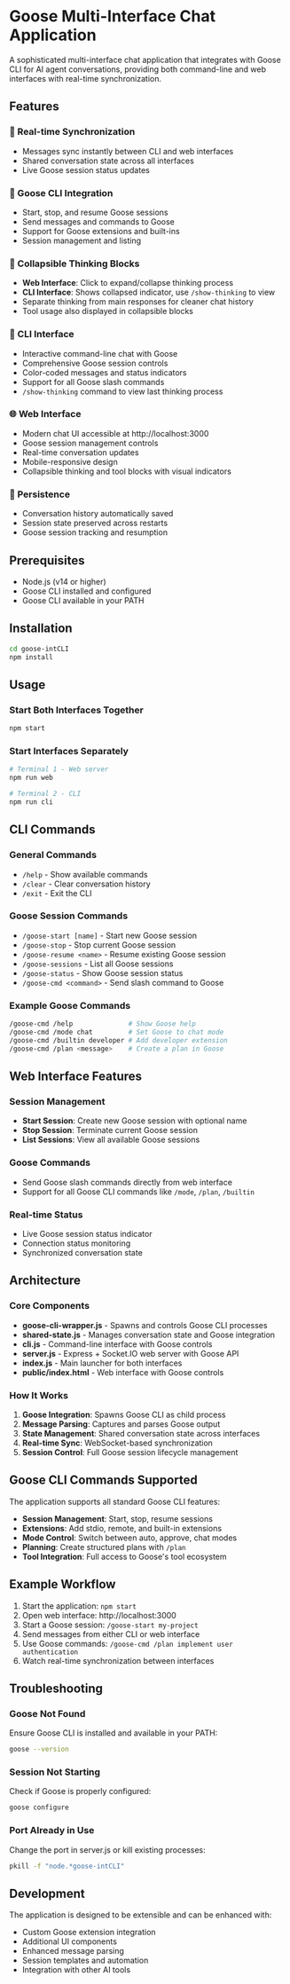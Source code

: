 # Goose Multi-Interface Chat Application

A sophisticated multi-interface chat application that integrates with Goose CLI for AI agent conversations, providing both command-line and web interfaces with real-time synchronization.

## Features

### 🔄 Real-time Synchronization
- Messages sync instantly between CLI and web interfaces
- Shared conversation state across all interfaces
- Live Goose session status updates

### 🤖 Goose CLI Integration
- Start, stop, and resume Goose sessions
- Send messages and commands to Goose
- Support for Goose extensions and built-ins
- Session management and listing

### 💭 Collapsible Thinking Blocks
- **Web Interface**: Click to expand/collapse thinking process
- **CLI Interface**: Shows collapsed indicator, use `/show-thinking` to view
- Separate thinking from main responses for cleaner chat history
- Tool usage also displayed in collapsible blocks

### 📱 CLI Interface
- Interactive command-line chat with Goose
- Comprehensive Goose session controls
- Color-coded messages and status indicators
- Support for all Goose slash commands
- `/show-thinking` command to view last thinking process

### 🌐 Web Interface
- Modern chat UI accessible at http://localhost:3000
- Goose session management controls
- Real-time conversation updates
- Mobile-responsive design
- Collapsible thinking and tool blocks with visual indicators

### 💾 Persistence
- Conversation history automatically saved
- Session state preserved across restarts
- Goose session tracking and resumption

## Prerequisites

- Node.js (v14 or higher)
- Goose CLI installed and configured
- Goose CLI available in your PATH

## Installation

```bash
cd goose-intCLI
npm install
```

## Usage

### Start Both Interfaces Together
```bash
npm start
```

### Start Interfaces Separately
```bash
# Terminal 1 - Web server
npm run web

# Terminal 2 - CLI
npm run cli
```

## CLI Commands

### General Commands
- `/help` - Show available commands
- `/clear` - Clear conversation history  
- `/exit` - Exit the CLI

### Goose Session Commands
- `/goose-start [name]` - Start new Goose session
- `/goose-stop` - Stop current Goose session
- `/goose-resume <name>` - Resume existing Goose session
- `/goose-sessions` - List all Goose sessions
- `/goose-status` - Show Goose session status
- `/goose-cmd <command>` - Send slash command to Goose

### Example Goose Commands
```bash
/goose-cmd /help              # Show Goose help
/goose-cmd /mode chat         # Set Goose to chat mode
/goose-cmd /builtin developer # Add developer extension
/goose-cmd /plan <message>    # Create a plan in Goose
```

## Web Interface Features

### Session Management
- **Start Session**: Create new Goose session with optional name
- **Stop Session**: Terminate current Goose session
- **List Sessions**: View all available Goose sessions

### Goose Commands
- Send Goose slash commands directly from web interface
- Support for all Goose CLI commands like `/mode`, `/plan`, `/builtin`

### Real-time Status
- Live Goose session status indicator
- Connection status monitoring
- Synchronized conversation state

## Architecture

### Core Components
- **goose-cli-wrapper.js** - Spawns and controls Goose CLI processes
- **shared-state.js** - Manages conversation state and Goose integration
- **cli.js** - Command-line interface with Goose controls
- **server.js** - Express + Socket.IO web server with Goose API
- **index.js** - Main launcher for both interfaces
- **public/index.html** - Web interface with Goose controls

### How It Works

1. **Goose Integration**: Spawns Goose CLI as child process
2. **Message Parsing**: Captures and parses Goose output
3. **State Management**: Shared conversation state across interfaces
4. **Real-time Sync**: WebSocket-based synchronization
5. **Session Control**: Full Goose session lifecycle management

## Goose CLI Commands Supported

The application supports all standard Goose CLI features:

- **Session Management**: Start, stop, resume sessions
- **Extensions**: Add stdio, remote, and built-in extensions
- **Mode Control**: Switch between auto, approve, chat modes
- **Planning**: Create structured plans with `/plan`
- **Tool Integration**: Full access to Goose's tool ecosystem

## Example Workflow

1. Start the application: `npm start`
2. Open web interface: http://localhost:3000
3. Start a Goose session: `/goose-start my-project`
4. Send messages from either CLI or web interface
5. Use Goose commands: `/goose-cmd /plan implement user authentication`
6. Watch real-time synchronization between interfaces

## Troubleshooting

### Goose Not Found
Ensure Goose CLI is installed and available in your PATH:
```bash
goose --version
```

### Session Not Starting
Check if Goose is properly configured:
```bash
goose configure
```

### Port Already in Use
Change the port in server.js or kill existing processes:
```bash
pkill -f "node.*goose-intCLI"
```

## Development

The application is designed to be extensible and can be enhanced with:
- Custom Goose extension integration
- Additional UI components
- Enhanced message parsing
- Session templates and automation
- Integration with other AI tools